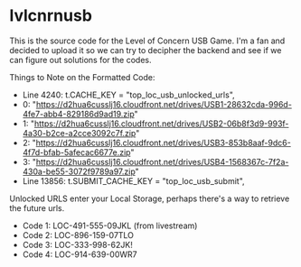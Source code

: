 # lvlcnrnusb
This is the source code for the Level of Concern USB Game. 
I'm a fan and decided to upload it so we can try to decipher the backend and see if we can figure out solutions for the codes.

Things to Note on the Formatted Code:
- Line 4240: t.CACHE_KEY = "top_loc_usb_unlocked_urls",
- 0: "https://d2hua6cusslj16.cloudfront.net/drives/USB1-28632cda-996d-4fe7-abb4-829186d9ad19.zip"
- 1: "https://d2hua6cusslj16.cloudfront.net/drives/USB2-06b8f3d9-993f-4a30-b2ce-a2cce3092c7f.zip"
- 2: "https://d2hua6cusslj16.cloudfront.net/drives/USB3-853b8aaf-9dc6-4f7d-bfab-5afecac6677e.zip"
- 3: "https://d2hua6cusslj16.cloudfront.net/drives/USB4-1568367c-7f2a-430a-be55-3072f9789a97.zip"
- Line 13856: t.SUBMIT_CACHE_KEY = "top_loc_usb_submit",

Unlocked URLS enter your Local Storage, perhaps there's a way to retrieve the future urls.

- Code 1: LOC-491-555-09JKL (from livestream)
- Code 2: LOC-896-159-07TLO
- Code 3: LOC-333-998-62JK!
- Code 4: LOC-914-639-00WR7


